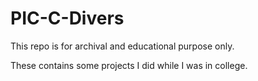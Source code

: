 # PIC-C-Divers

This repo is for archival and educational purpose only.

These contains some projects I did while I was in college.

